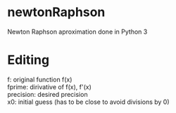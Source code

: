 # newtonRaphson
Newton Raphson aproximation done in Python 3

# Editing
f: original function f(x)\
fprime: dirivative of f(x), f'(x)\
precision: desired precision\
x0: initial guess (has to be close to avoid divisions by 0)
